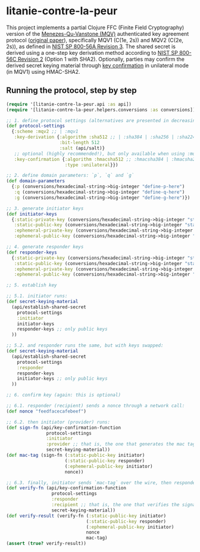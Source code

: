 # litanie-contre-la-peur

This project implements a partial Clojure FFC (Finite Field Cryptography) version of the [Menezes-Qu-Vanstone (MQV)](https://en.wikipedia.org/wiki/MQV) authenticated key agreement protocol ([original paper](https://cacr.uwaterloo.ca/techreports/1998/corr98-05.pdf)), specifically MQV1 (C(1e, 2s)) and MQV2 (C(2e, 2s)), as defined in [NIST SP 800-56A Revision 3](https://nvlpubs.nist.gov/nistpubs/SpecialPublications/NIST.SP.800-56Ar3.pdf). The shared secret is derived using a one-step key derivation method according to [NIST SP 800-56C Revision 2](https://nvlpubs.nist.gov/nistpubs/SpecialPublications/NIST.SP.800-56Cr2.pdf) (Option 1 with SHA2). Optionally, parties may confirm the derived secret keying material through [key confirmation](https://csrc.nist.gov/glossary/term/key_confirmation) in unilateral mode (in MQV1) using HMAC-SHA2.

## Running the protocol, step by step

```clj
(require '[litanie-contre-la-peur.api :as api])
(require '[litanie-contre-la-peur.helpers.conversions :as conversions])

;; 1. define protocol settings (alternatives are presented in decreasing order of security preference)
(def protocol-settings
  {:scheme :mqv2 ;; | :mqv1
   :key-derivation {:algorithm :sha512 ;; | :sha384 | :sha256 | :sha224
                    :bit-length 512
                    :salt (api/salt)}
   ;; optional (highly recommended!), but only available when using :mqv1 scheme as of now
   :key-confirmation {:algorithm :hmacsha512 ;; :hmacsha384 | :hmacsha256 | :hmacsha224
                      :type :unilateral}})

;; 2. define domain parameters: `p`, `q` and `g`
(def domain-parameters
  {:p (conversions/hexadecimal-string->big-integer "define-p-here")
   :q (conversions/hexadecimal-string->big-integer "define-q-here")
   :g (conversions/hexadecimal-string->big-integer "define-g-here")})

;; 3. generate initiator keys
(def initiator-keys
  {:static-private-key (conversions/hexadecimal-string->big-integer "static-private-key-goes-here")
   :static-public-key (conversions/hexadecimal-string->big-integer "static-public-key-goes-here")
   :ephemeral-private-key (conversions/hexadecimal-string->big-integer "ephemeral-private-key-goes-here")
   :ephemeral-public-key (conversions/hexadecimal-string->big-integer "ephemeral-public-key-goes-here")})

;; 4. generate responder keys
(def responder-keys
  {:static-private-key (conversions/hexadecimal-string->big-integer "static-private-key-goes-here")
   :static-public-key (conversions/hexadecimal-string->big-integer "static-public-key-goes-here")
   :ephemeral-private-key (conversions/hexadecimal-string->big-integer "ephemeral-private-key-goes-here")
   :ephemeral-public-key (conversions/hexadecimal-string->big-integer "ephemeral-public-key-goes-here")})

;; 5. establish key

;; 5.1. initiator runs:
(def secret-keying-material
  (api/establish-shared-secret
    protocol-settings
    :initiator
    initiator-keys
    responder-keys ;; only public keys
  ))

;; 5.2. and responder runs the same, but with keys swapped:
(def secret-keying-material
  (api/establish-shared-secret
    protocol-settings
    :responder
    responder-keys
    initiator-keys ;; only public keys
  ))

;; 6. confirm key (again: this is optional)

;; 6.1. responder (recipient) sends a nonce through a network call:
(def nonce "feedfacecafebeef")

;; 6.2. then initiator (provider) runs:
(def sign-fn (api/key-confirmation-function
               protocol-settings
               :initiator
               :provider ;; that is, the one that generates the mac tag
               secret-keying-material))
(def mac-tag (sign-fn (:static-public-key initiator)
                      (:static-public-key responder)
                      (:ephemeral-public-key initiator)
                      nonce))

;; 6.3. finally, initiator sends `mac-tag` over the wire, then responder runs:
(def verify-fn (api/key-confirmation-function
                 protocol-settings
                 :responder
                 :recipient ;; that is, the one that verifies the signature matches
                 secret-keying-material))
(def verify-result (verify-fn (:static-public-key initiator)
                              (:static-public-key responder)
                              (:ephemeral-public-key initiator)
                              nonce
                              mac-tag)
(assert (true? verify-result))
```
